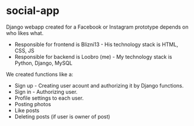 # social-app

Django webapp created for a Facebook or Instagram prototype depends on who likes what.
- Responsible for frontend is Blizni13 - His technology stack is HTML, CSS, JS
- Responsible for backend is Loobro (me) - My technology stack is Python, Django, MySQL

We created functions like a:
- Sign up - Creating user acount and authorizing it by Django functions. 
- Sign in - Authorizing user.
- Profile settings to each user. 
- Posting photos 
- Like posts
- Deleting posts (if user is owner of post)

